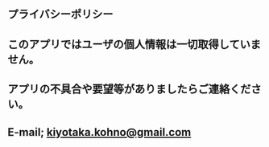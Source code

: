 ## プライバシーポリシー
## このアプリではユーザの個人情報は一切取得していません。
##
## アプリの不具合や要望等がありましたらご連絡ください。
## E-mail; kiyotaka.kohno@gmail.com
## 
